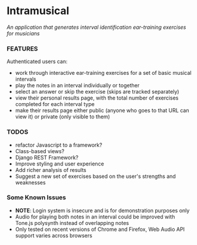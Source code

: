 # Intramusical

_An application that generates interval identification ear-training exercises for musicians_

### FEATURES
Authenticated users can:
- work through interactive ear-training exercises for a set of basic musical intervals
- play the notes in an interval individually or together
- select an answer or skip the exercise (skips are tracked separately)
- view their personal results page, with the total number of exercises completed for each interval type
- make their results page either public (anyone who goes to that URL can view it) or private (only visible to them)

### TODOS
- refactor Javascript to a framework?
- Class-based views?
- Django REST Framework?
- Improve styling and user experience
- Add richer analysis of results
- Suggest a new set of exercises based on the user's strengths and weaknesses

### Some Known Issues
- **NOTE**: Login system is insecure and is for demonstration purposes only
- Audio for playing both notes in an interval could be improved with Tone.js polysynth instead of overlapping notes
- Only tested on recent versions of Chrome and Firefox, Web Audio API support varies across browsers
